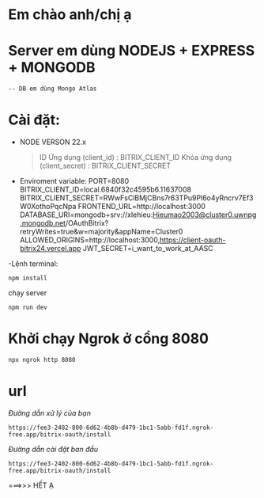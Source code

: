 # Em chào anh/chị ạ

# Server em dùng NODEJS + EXPRESS + MONGODB

    -- DB em dùng Mongo Atlas

# Cài đặt:

-   NODE VERSON 22.x
    > ID Ứng dụng (client_id) : BITRIX_CLIENT_ID
    > Khóa ứng dụng (client_secret) : BITRIX_CLIENT_SECRET
-   Enviroment variable:
    PORT=8080
    BITRIX_CLIENT_ID=local.6840f32c4595b6.11637008
    BITRIX_CLIENT_SECRET=RWwFsClBMjCBns7r63TPu9Pl6o4yRncrv7Ef3W0XothoPqcNpa
    FRONTEND_URL=http://localhost:3000
    DATABASE_URI=mongodb+srv://xlehieu:Hieumao2003@cluster0.uwnpg.mongodb.net/OAuthBitrix?retryWrites=true&w=majority&appName=Cluster0
    ALLOWED_ORIGINS=http://localhost:3000,https://client-oauth-bitrix24.vercel.app
    JWT_SECRET=i_want_to_work_at_AASC

-Lệnh terminal:

```
npm install
```

chạy server

```
npm run dev
```

# Khởi chạy Ngrok ở cổng 8080

```
npx ngrok http 8080
```

# url

_Đường dẫn xử lý của bạn_

```
https://fee3-2402-800-6d62-4b8b-d479-1bc1-5abb-fd1f.ngrok-free.app/bitrix-oauth/install
```

_Đường dẫn cài đặt ban đầu_

```
https://fee3-2402-800-6d62-4b8b-d479-1bc1-5abb-fd1f.ngrok-free.app/bitrix-oauth/install
```

===>>> HẾT Ạ
